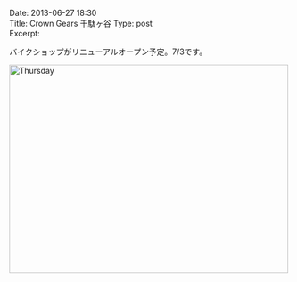 Date: 2013-06-27 18:30  
Title: Crown Gears 千駄ヶ谷
Type: post  
Excerpt:   

バイクショップがリニューアルオープン予定。7/3です。

<a href="http://www.flickr.com/photos/hdknr/9168089315/" title="Thursday by hidelafoglia, on Flickr"><img src="http://farm4.staticflickr.com/3695/9168089315_e36bdbfcaa.jpg" width="500" height="375" alt="Thursday"></a>


